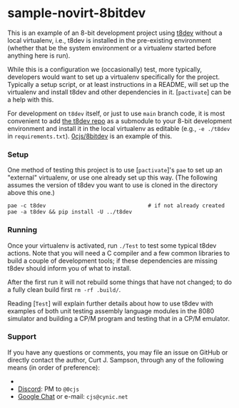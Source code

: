 sample-novirt-8bitdev
=====================

This is an example of an 8-bit development project using [t8dev] without a
local virtualenv, i.e., t8dev is installed in the pre-existing environment
(whether that be the system environment or a virtualenv started before
anything here is run).

While this is a configuration we (occasionally) test, more typically,
developers would want to set up a virtualenv specifically for the project.
Typically a setup script, or at least instructions in a README, will set up
the virtualenv and install t8dev and other dependencies in it.
[`pactivate`] can be a help with this.

For development on `t8dev` itself, or just to use `main` branch code, it is
most convenient to add [the t8dev repo][t8dev] as a submodule to your 8-bit
development environment and install it in the local virtualenv as editable
(e.g., `-e ./t8dev` in `requirements.txt`). [0cjs/8bitdev] is an example of
this.

### Setup

One method of testing this project is to use [`pactivate`]'s `pae` to set
up an "external" virtualenv, or use one already set up this way. (The
following assumes the version of t8dev you want to use is cloned in the
directory above this one.)

    pae -c t8dev                                # if not already created
    pae -a t8dev && pip install -U ../t8dev

### Running

Once your virtualenv is activated, run `./Test` to test some typical t8dev
actions. Note that you will need a C compiler and a few common libraries to
build a couple of development tools; if these dependencies are missing
t8dev should inform you of what to install.

After the first run it will not rebuild some things that have not changed;
to do a fully clean build first `rm -rf .build/`.

Reading [`Test`] will explain further details about how to use t8dev with
examples of both unit testing assembly language modules in the 8080
simulator and building a CP/M program and testing that in a CP/M emulator.

### Support

If you have any questions or comments, you may file an issue on GitHub or
directly contact the author, Curt J. Sampson, through any of the following
means (in order of preference):
- [Telegram]: `@cjs_cynic`
- [Discord]: PM to `@0cjs`
- [Google Chat] or e-mail: `cjs@cynic.net`



<!-------------------------------------------------------------------->
[0cjs/8bitdev]: https://github.com/0cjs/8bitdev
[pactivate]: https://github.com/cynic-net/pactivate
[t8dev]: https://github.com/mc68-net/t8dev

[Test]: ./Test

[Discord]: https://discord.com/
[Google Chat]: https://chat.google.com
[Telegram]: https://telegram.org/
